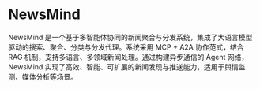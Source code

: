 # NewsMind
NewsMind 是一个基于多智能体协同的新闻聚合与分发系统，集成了大语言模型驱动的搜索、聚合、分类与分发代理。系统采用 MCP + A2A 协作范式，结合 RAG 机制，支持多语言、多领域新闻处理。通过构建异步通信的 Agent 网络，NewsMind 实现了高效、智能、可扩展的新闻发现与推送能力，适用于舆情监测、媒体分析等场景。
